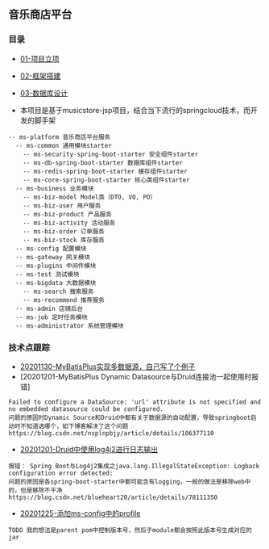 ## 音乐商店平台
### 目录
* [01-项目立项](ms-doc/requirement/01-项目立项.md)
* [02-框架搭建](#02-框架搭建)
* [03-数据库设计](#03-数据库设计)

* 本项目是基于musicstore-jsp项目，结合当下流行的springcloud技术，而开发的脚手架
```
-- ms-platform 音乐商店平台服务
  -- ms-common 通用模块starter
    -- ms-security-spring-boot-starter 安全组件starter
    -- ms-db-spring-boot-starter 数据库组件starter
    -- ms-redis-spring-boot-starter 缓存组件starter
    -- ms-core-spring-boot-starter 核心类组件starter
  -- ms-business 业务模块
    -- ms-biz-model Model类（DTO, VO, PO）
    -- ms-biz-user 用户服务
    -- ms-biz-product 产品服务
    -- ms-biz-activity 活动服务
    -- ms-biz-order 订单服务
    -- ms-biz-stock 库存服务
  -- ms-config 配置模块
  -- ms-gateway 网关模块
  -- ms-plugins 中间件模块
  -- ms-test 测试模块
  -- ms-bigdata 大数据模块
    -- ms-search 搜索服务
    -- ms-recommend 推荐服务
  -- ms-admin 店铺后台
  -- ms-job 定时任务模块
  -- ms-administrator 系统管理模块
```

### 技术点跟踪
* [20201130-MyBatisPlus实现多数据源，自己写了个例子](https://github.com/zhonghuasheng/Tutorial/blob/master/plugins/mybatis-plus.md)
* [20201201-MyBatisPlus Dynamic Datasource与Druid连接池一起使用时报错]
```
Failed to configure a DataSource: 'url' attribute is not specified and no embedded datasource could be configured.
问题的原因时Dynamic Source和Druid中都有关于数据源的自动配置，导致springboot启动时不知道选哪个，如下博客解决了这个问题
https://blog.csdn.net/nsplnpbjy/article/details/106377110
```
* [20201201-Druid中使用log4j2进行日志输出](https://github.com/alibaba/druid/wiki/Druid%E4%B8%AD%E4%BD%BF%E7%94%A8log4j2%E8%BF%9B%E8%A1%8C%E6%97%A5%E5%BF%97%E8%BE%93%E5%87%BA)
```
报错： Spring Boot与Log4j2集成之java.lang.IllegalStateException: Logback configuration error detected:
问题的原因是各spring-boot-starter中都可能含有logging，一般的做法是移除web中的，但是移除不干净
https://blog.csdn.net/blueheart20/article/details/78111350
```
* [20201225-添加ms-config中的profile]()
```
TODO 我的想法是parent pom中控制版本号，然后子module都会按照此版本号生成对应的jar
```